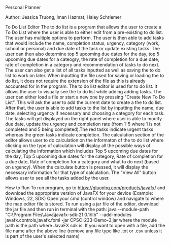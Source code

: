 Personal Planner 

Author: Jessica Truong, Iman Hazmat, Haley Schriemer

To Do List Editor
The to do list is a program that allows the user to create a To Do List where the user is able to either edit from a pre-existing to do list.
The user has multiple options to perform. The user is then able to add tasks that would include the name, completion status, urgency, category (work, school or personal) and due date of the task or update existing tasks. The user can then also
determine top 5 upcoming due dates for the day, top 5 upcoming due dates for a cateogry, the rate of completion for a due date, rate of completion in a category and recommendation of tasks to do next.
The user can also get a list of all tasks inputted as well as saving the to do list to work on later. When inputting the file used for saving or loading the to do list, it does not require the extension of the file as this is already accounted for in the program.
The to do list editor is used for to do list. It allows the user to visually see the to do list while adding
adding tasks. The user can either load a file or start a new one by pressing "Create New To Do List". This will ask the user
to add the current date to create a the to do list. After that, the user is able to add tasks to the list by inputting
the name, due date, selecting urgency if necessary and choosing a category for each task. The tasks will get
displayed on the right panel where user is able to modify due date, update the urgency and completion rate (from 1-5 where 1 is not completed
and 5 being completed).The red tasks indicate urgent tasks whereas the green tasks indicate completion. The calculation section of the editor allows user to do calculation on the informaton of the to do list where clicking on the type of calculation will display
all the possible ways of calculating the information which includes Top 5 upcoming due dates for the day, Top 5 upcoming due dates for the category, Rate
of completion for a due date, Rate of completion for a category and what to do next (based on urgency).
When the calculate button is pressed, it will display the necessary information for that type of calculation. The "View All" button
allows user to see all the tasks added by the user.

How to Run
To run program, go to https://gluonhq.com/products/javafx/ and download the appropriate version of JavaFX for your device (Example: Windows, 22, SDK) Open your cmd (control window) and navigate to where the map editor file is stored.
To run using a jar file of the editor,
download the jar file and then run in terminal with the path:
java --module-path "C:\Program Files\Java\javafx-sdk-21.0.1\lib" --add-modules javafx.controls,javafx.fxml -jar CPSC-233-Demo-3.jar where the module path is the path where JavaFX sdk is.
If you want to open with a file, add the file name after the above line (remove any file type like .txt or .csv unless it is part of the user's selected name)
